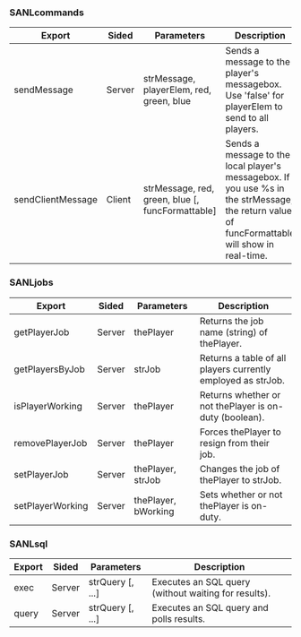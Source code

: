 ### SANLcommands
|Export|Sided|Parameters|Description|
|---|---|---|---|
|sendMessage|Server|strMessage, playerElem, red, green, blue|Sends a message to the player's messagebox. Use 'false' for playerElem to send to all players.|
|sendClientMessage|Client|strMessage, red, green, blue [, funcFormattable]|Sends a message to the local player's messagebox. If you use %s in the strMessage, the return value of funcFormattable will show in real-time.|

### SANLjobs
|Export|Sided|Parameters|Description|
|---|---|---|---|
|getPlayerJob|Server|thePlayer|Returns the job name (string) of thePlayer.|
|getPlayersByJob|Server|strJob|Returns a table of all players currently employed as strJob.|
|isPlayerWorking|Server|thePlayer|Returns whether or not thePlayer is on-duty (boolean).|
|removePlayerJob|Server|thePlayer|Forces thePlayer to resign from their job.|
|setPlayerJob|Server|thePlayer, strJob|Changes the job of thePlayer to strJob.|
|setPlayerWorking|Server|thePlayer, bWorking|Sets whether or not thePlayer is on-duty.|

### SANLsql
|Export|Sided|Parameters|Description|
|---|---|---|---|
|exec|Server|strQuery [, ...]|Executes an SQL query (without waiting for results).|
|query|Server|strQuery [, ...]|Executes an SQL query and polls results.|
